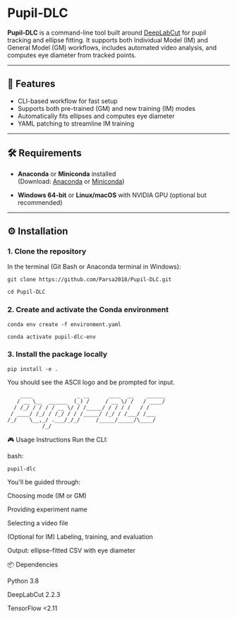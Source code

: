 ﻿# Pupil-DLC

**Pupil-DLC** is a command-line tool built around [DeepLabCut](https://www.deeplabcut.org/) for pupil tracking and ellipse fitting. It supports both Individual Model (IM) and General Model (GM) workflows, includes automated video analysis, and computes eye diameter from tracked points.

---

## 🚀 Features

- CLI-based workflow for fast setup
- Supports both pre-trained (GM) and new training (IM) modes
- Automatically fits ellipses and computes eye diameter
- YAML patching to streamline IM training

---

## 🛠️ Requirements

- **Anaconda** or **Miniconda** installed  
  (Download: [Anaconda](https://www.anaconda.com/download) or [Miniconda](https://docs.conda.io/en/latest/miniconda.html))

- **Windows 64-bit** or **Linux/macOS** with NVIDIA GPU (optional but recommended)

---

## ⚙️ Installation

### 1. Clone the repository

In the terminal (Git Bash or Anaconda terminal in Windows):
```
git clone https://github.com/Parsa2018/Pupil-DLC.git

cd Pupil-DLC
```

### 2. Create and activate the Conda environment

```
conda env create -f environment.yaml

conda activate pupil-dlc-env
```

### 3. Install the package locally

```
pip install -e .
```

You should see the ASCII logo and be prompted for input.
```
    ____              _ __      ____  __    ______
   / __ \__  ______  (_) /     / __ \/ /   / ____/
  / /_/ / / / / __ \/ / /_____/ / / / /   / /
 / ____/ /_/ / /_/ / / /_____/ /_/ / /___/ /___
/_/    \__,_/ .___/_/_/     /_____/_____/\____/
           /_/
```

🎮 Usage Instructions
Run the CLI:

bash:

```
pupil-dlc
```

You'll be guided through:

Choosing mode (IM or GM)

Providing experiment name

Selecting a video file

(Optional for IM) Labeling, training, and evaluation

Output: ellipse-fitted CSV with eye diameter

📦 Dependencies

Python 3.8

DeepLabCut 2.2.3

TensorFlow <2.11

